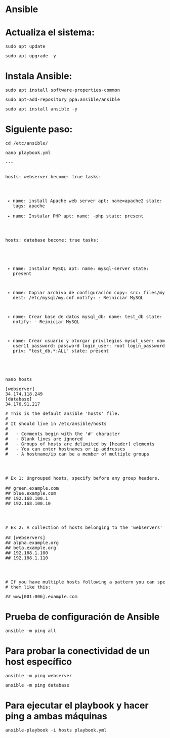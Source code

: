 # Ansible

<h1>Actualiza el sistema:</h1>
<pre>sudo apt update</pre>
<pre>sudo apt upgrade -y</pre>
<h1>Instala Ansible:</h1>
<pre>sudo apt install software-properties-common</pre>
<pre>sudo apt-add-repository ppa:ansible/ansible</pre>
<pre>sudo apt install ansible -y </pre>

<h1>Siguiente paso:</h1>
<pre>cd /etc/ansible/</pre>
<pre>nano playbook.yml</pre>
<pre>
---

  hosts: webserver
  become: true
  tasks:
  - name: install Apache web server
    apt: 
      name=apache2
      state: present
    tags: apache
  - name: Instalar PHP
    apt:
      name:
      -php
      state: present

  hosts: database
  become: true
  tasks:
  - name: Instalar MySQL
    apt:
      name: mysql-server
      state: present

  - name: Copiar archivo de configuración
    copy:
      src: files/my.cnf
      dest: /etc/mysql/my.cnf
    notify:
        - Reiniciar MySQL

  - name: Crear base de datos
    mysql_db:
      name: test_db
      state: present
    notify:
        - Reiniciar MySQL

  - name: Crear usuario y otorgar privilegios
    mysql_user:
      name: user11
      password: password
      login_user: root
      login_password: password
      priv: "test_db.*:ALL"
      state: present
</pre>
<pre>nano hosts </pre>
<pre>
[webserver]
34.174.118.249
[database]
34.176.91.217
<pre># This is the default ansible 'hosts' file.
#
# It should live in /etc/ansible/hosts
#
#   - Comments begin with the '#' character
#   - Blank lines are ignored
#   - Groups of hosts are delimited by [header] elements
#   - You can enter hostnames or ip addresses
#   - A hostname/ip can be a member of multiple groups</pre>

<pre># Ex 1: Ungrouped hosts, specify before any group headers.

## green.example.com
## blue.example.com
## 192.168.100.1
## 192.168.100.10 </pre>

<pre># Ex 2: A collection of hosts belonging to the 'webservers' group

## [webservers]
## alpha.example.org
## beta.example.org
## 192.168.1.100
## 192.168.1.110 </pre>

<pre># If you have multiple hosts following a pattern you can specify
# them like this:</pre

<pre>## www[001:006].example.com</pre>
</pre>
<h1>Prueba de configuración de Ansible</h1>
<pre>ansible -m ping all</pre>
<h1>Para probar la conectividad de un host específico</h1>
<pre>ansible -m ping webserver</pre>
<pre>ansible -m ping database</pre>

<h1>Para ejecutar el playbook y hacer ping a ambas máquinas</h1>
<pre>ansible-playbook -i hosts playbook.yml</pre>
